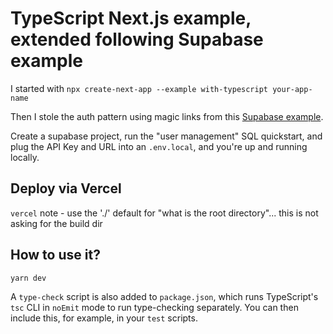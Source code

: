# TypeScript Next.js example, extended following Supabase example

I started with `npx create-next-app --example with-typescript your-app-name`

Then I stole the auth pattern using magic links from this [Supabase example](https://github.com/supabase/supabase/tree/master/examples/nextjs-ts-user-management).

Create a supabase project, run the "user management" SQL quickstart, and plug the API Key and URL into an `.env.local`, and you're up and running locally.

## Deploy via Vercel

`vercel`
note - use the './' default for "what is the root directory"... this is not asking for the build dir

## How to use it?

`yarn dev`

A `type-check` script is also added to `package.json`, which runs TypeScript's `tsc` CLI in `noEmit` mode to run type-checking separately. You can then include this, for example, in your `test` scripts.
